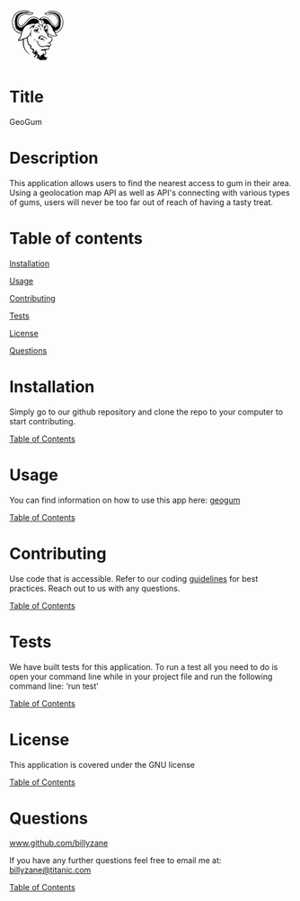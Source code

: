 <img src="../assets/gnu-logo.gif" width="100">

# Title

GeoGum
# Description


This application allows users to find the nearest access to gum in their area. Using a geolocation map API as well as API's connecting with various types of gums, users will never be too far out of reach of having a tasty treat.
# Table of contents


[Installation](#installation)

[Usage](#usage)

[Contributing](#contributing)

[Tests](#tests)

[License](#license)

[Questions](#questions)

# Installation


Simply go to our github repository and clone the repo to your computer to start contributing.

[Table of Contents](#table-of-contents)
# Usage


You can find information on how to use this app here: [geogum](geogum)

[Table of Contents](#table-of-contents)
# Contributing


Use code that is accessible. Refer to our coding [guidelines](guidelines) for best practices. Reach out to us with any questions. 

[Table of Contents](#table-of-contents)
# Tests


We have built tests for this application. To run a test all you need to do is open your command line while in your project file and run the following command line: ‘run test’

[Table of Contents](#table-of-contents)
# License


This application is covered under the GNU license

[Table of Contents](#table-of-contents)
# Questions

www.github.com/billyzane

If you have any further questions feel free to email me at: billyzane@titanic.com


[Table of Contents](#table-of-contents)
